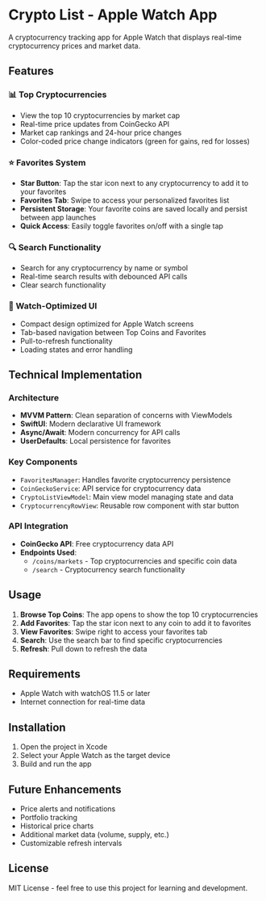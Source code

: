 # Crypto List - Apple Watch App

A cryptocurrency tracking app for Apple Watch that displays real-time cryptocurrency prices and market data.

## Features

### 📊 Top Cryptocurrencies

- View the top 10 cryptocurrencies by market cap
- Real-time price updates from CoinGecko API
- Market cap rankings and 24-hour price changes
- Color-coded price change indicators (green for gains, red for losses)

### ⭐ Favorites System

- **Star Button**: Tap the star icon next to any cryptocurrency to add it to your favorites
- **Favorites Tab**: Swipe to access your personalized favorites list
- **Persistent Storage**: Your favorite coins are saved locally and persist between app launches
- **Quick Access**: Easily toggle favorites on/off with a single tap

### 🔍 Search Functionality

- Search for any cryptocurrency by name or symbol
- Real-time search results with debounced API calls
- Clear search functionality

### 📱 Watch-Optimized UI

- Compact design optimized for Apple Watch screens
- Tab-based navigation between Top Coins and Favorites
- Pull-to-refresh functionality
- Loading states and error handling

## Technical Implementation

### Architecture

- **MVVM Pattern**: Clean separation of concerns with ViewModels
- **SwiftUI**: Modern declarative UI framework
- **Async/Await**: Modern concurrency for API calls
- **UserDefaults**: Local persistence for favorites

### Key Components

- `FavoritesManager`: Handles favorite cryptocurrency persistence
- `CoinGeckoService`: API service for cryptocurrency data
- `CryptoListViewModel`: Main view model managing state and data
- `CryptocurrencyRowView`: Reusable row component with star button

### API Integration

- **CoinGecko API**: Free cryptocurrency data API
- **Endpoints Used**:
  - `/coins/markets` - Top cryptocurrencies and specific coin data
  - `/search` - Cryptocurrency search functionality

## Usage

1. **Browse Top Coins**: The app opens to show the top 10 cryptocurrencies
2. **Add Favorites**: Tap the star icon next to any coin to add it to favorites
3. **View Favorites**: Swipe right to access your favorites tab
4. **Search**: Use the search bar to find specific cryptocurrencies
5. **Refresh**: Pull down to refresh the data

## Requirements

- Apple Watch with watchOS 11.5 or later
- Internet connection for real-time data

## Installation

1. Open the project in Xcode
2. Select your Apple Watch as the target device
3. Build and run the app

## Future Enhancements

- Price alerts and notifications
- Portfolio tracking
- Historical price charts
- Additional market data (volume, supply, etc.)
- Customizable refresh intervals

## License

MIT License - feel free to use this project for learning and development.
